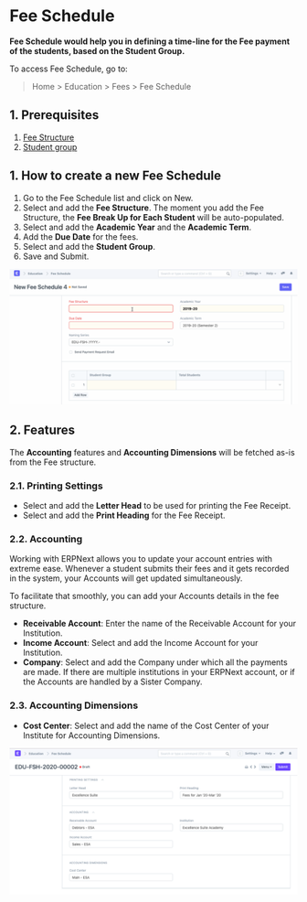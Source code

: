 
# Fee Schedule



**Fee Schedule would help you in defining a time-line for the Fee payment of the students, based on the Student Group.**


To access Fee Schedule, go to:



> 
> Home > Education > Fees > Fee Schedule
> 
> 
> 


## 1. Prerequisites


1. [Fee Structure](/docs/en/education/fee-structure)
2. [Student group](/docs/en/education/student-group)


## 1. How to create a new Fee Schedule


1. Go to the Fee Schedule list and click on New.
2. Select and add the **Fee Structure**. The moment you add the Fee Structure, the **Fee Break Up for Each Student** will be auto-populated.
3. Select and add the **Academic Year** and the **Academic Term**.
4. Add the **Due Date** for the fees.
5. Select and add the **Student Group**.
6. Save and Submit.


![Fee Schedule](/files/education-fee-schedule-1.gif)


## 2. Features


The **Accounting** features and **Accounting Dimensions** will be fetched as-is from the Fee structure.


### 2.1. Printing Settings


* Select and add the **Letter Head** to be used for printing the Fee Receipt.
* Select and add the **Print Heading** for the Fee Receipt.


### 2.2. Accounting


Working with ERPNext allows you to update your account entries with extreme ease. Whenever a student submits their fees and it gets recorded in the system, your Accounts will get updated simultaneously.


To facilitate that smoothly, you can add your Accounts details in the fee structure.


* **Receivable Account**: Enter the name of the Receivable Account for your Institution.
* **Income Account**: Select and add the Income Account for your Institution.
* **Company**: Select and add the Company under which all the payments are made. If there are multiple institutions in your ERPNext account, or if the Accounts are handled by a Sister Company.


### 2.3. Accounting Dimensions


* **Cost Center**: Select and add the name of the Cost Center of your Institute for Accounting Dimensions.


![Fees Schedule](/files/education-fee-schedule-2.png)




